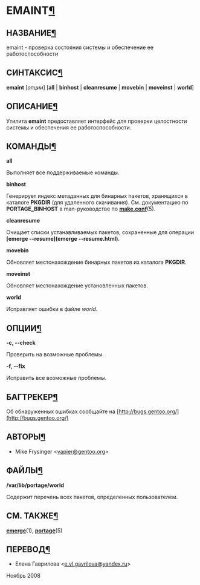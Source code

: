 # EMAINT[¶](#EMAINT)

## НАЗВАНИЕ[¶](#НАЗВАНИЕ)
emaint - проверка состояния системы и обеспечение ее работоспособности 

## СИНТАКСИС[¶](#СИНТАКСИС)

**emaint** \[_опции_\] \[**all** | **binhost** | **cleanresume** | **movebin** | **moveinst** | **world**\]

## ОПИСАНИЕ[¶](#ОПИСАНИЕ)

Утилита **emaint** предоставляет интерфейс для проверки целостности системы и обеспечения ее работоспособности.

## КОМАНДЫ[¶](#КОМАНДЫ)

**all**

Выполняет все поддерживаемые команды.

**binhost**

Генерирует индекс метаданных для бинарных пакетов, хранящихся в каталоге **PKGDIR** (для удаленного скачивания). См. документацию по **PORTAGE\_BINHOST** в man-руководстве по **[make.conf](.html)**(5).

**cleanresume**

Очищает списки устанавливаемых пакетов, сохраненные для операции **[emerge --resume](emerge --resume.html)**.

**movebin**

Обновляет местонахождение бинарных пакетов из каталога **PKGDIR**.

**moveinst**

Обновляет местонахождение установленных пакетов.

**world**

Исправляет ошибки в файле _world_.

## ОПЦИИ[¶](#ОПЦИИ)

**-c, --check**

Проверить на возможные проблемы.

**-f, --fix**

Исправить все возможные проблемы.

## БАГТРЕКЕР[¶](#БАГТРЕКЕР)

Об обнаруженных ошибках сообщайте на [http://bugs.gentoo.org/](http://bugs.gentoo.org/)

## АВТОРЫ[¶](#АВТОРЫ)

* Mike Frysinger <[vapier@gentoo.org](mailto:vapier@gentoo.org)\>

## ФАЙЛЫ[¶](#ФАЙЛЫ)

**/var/lib/portage/world**

Содержит перечень всех пакетов, определенных пользователем.

## СМ. ТАКЖЕ[¶](#СМ-ТАКЖЕ)

**[emerge](.html)**(1), **[portage](.html)**(5)

## ПЕРЕВОД[¶](#ПЕРЕВОД)

* Елена Гаврилова <[e.vl.gavrilova@yandex.ru](mailto:e.vl.gavrilova@yandex.ru)\>

  
Ноябрь 2008